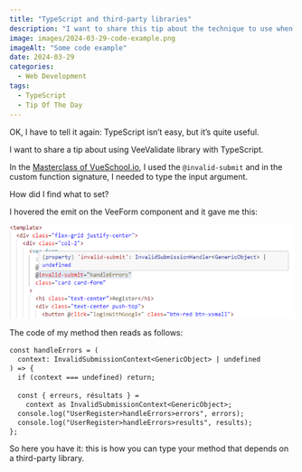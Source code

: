 ```yaml
---
title: "TypeScript and third-party libraries"
description: "I want to share this tip about the technique to use when you want to type the parameters of methods that depend on third-party libraries. Let’s dive into it."
image: images/2024-03-29-code-example.png
imageAlt: "Some code example"
date: 2024-03-29
categories:
  - Web Development
tags:
  - TypeScript
  - Tip Of The Day
---
```


OK, I have to tell it again: TypeScript isn’t easy, but it’s quite useful.

I want to share a tip about using VeeValidate library with TypeScript.

In the [Masterclass of VueSchool.io](https://vueschool.io/courses/the-vuejs-3-master-class), I used the `@invalid-submit` and in the custom function signature, I needed to type the input argument.

How did I find what to set?

I hovered the emit on the VeeForm component and it gave me this:

![Hovered on `@invalid-submit`](images/2024-03-29-code-example.png)

The code of my method then reads as follows:

```tsx
const handleErrors = (
  context: InvalidSubmissionContext<GenericObject> | undefined
) => {
  if (context === undefined) return;

  const { erreurs, résultats } =
    context as InvalidSubmissionContext<GenericObject>;
  console.log("UserRegister>handleErrors>errors", errors);
  console.log("UserRegister>handleErrors>results", results);
};
```

So here you have it: this is how you can type your method that depends on a third-party library.
